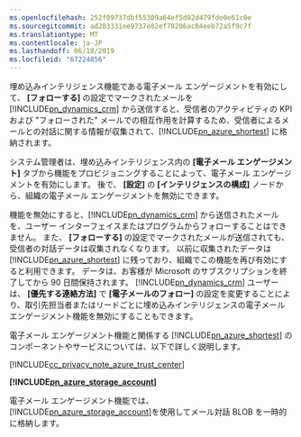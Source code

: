 ```yaml
---
ms.openlocfilehash: 252f09737dbf55309a64ef5d02d479fde0e61c0e
ms.sourcegitcommit: ad203331ee9737e82ef70206ac04eeb72a5f9c7f
ms.translationtype: MT
ms.contentlocale: ja-JP
ms.lasthandoff: 06/18/2019
ms.locfileid: "67224856"
---
```

埋め込みインテリジェンス機能である電子メール エンゲージメントを有効にして、 **[フォローする]** の設定でマークされたメールを [!INCLUDE[pn_dynamics_crm](pn-dynamics-crm.md)] から送信すると、受信者のアクティビティの KPI および "フォローされた" メールでの相互作用を計算するため、受信者によるメールとの対話に関する情報が収集されて、[!INCLUDE[pn_azure_shortest](pn-azure-shortest.md)] に格納されます。  
  
 システム管理者は、埋め込みインテリジェンス内の **[電子メール エンゲージメント]** タブから機能をプロビジョニングすることによって、電子メール エンゲージメントを有効にします。 後で、 **[設定]** の **[インテリジェンスの構成]** ノードから、組織の電子メール エンゲージメントを無効にできます。  
  
 機能を無効にすると、[!INCLUDE[pn_dynamics_crm](pn-dynamics-crm.md)] から送信されたメールを、ユーザー インターフェイスまたはプログラムからフォローすることはできません。 また、 **[フォローする]** の設定でマークされたメールが送信されても、受信者の対話データは収集されなくなります。 以前に収集されたデータは [!INCLUDE[pn_azure_shortest](pn-azure-shortest.md)] に残っており、組織でこの機能を再び有効にすると利用できます。 データは、お客様が Microsoft のサブスクリプションを終了してから 90 日間保持されます。 [!INCLUDE[pn_dynamics_crm](pn-dynamics-crm.md)] ユーザーは、 **[優先する連絡方法]** で **[電子メールのフォロー]** の設定を変更することにより、取引先担当者またはリードごとに埋め込みインテリジェンスの電子メール エンゲージメント機能を無効にすることもできます。  
  
 電子メール エンゲージメント機能と関係する [!INCLUDE[pn_azure_shortest](pn-azure-shortest.md)] のコンポーネントやサービスについては、以下で詳しく説明します。  
  
 [!INCLUDE[cc_privacy_note_azure_trust_center](cc-privacy-note-azure-trust-center.md)]  
  
 **[!INCLUDE[pn_azure_storage_account](pn-azure-storage-account.md)]**  
  
 電子メール エンゲージメント機能では、[!INCLUDE[pn_azure_storage_account](pn-azure-storage-account.md)]を使用してメール対話 BLOB を一時的に格納します。